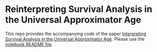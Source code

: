 # Reinterpreting Survival Analysis in the Universal Approximator Age
This repo provides the accompanying code of the paper [Interpreting Survival Analysis in the Universal Approximator Age](https://arxiv.org/abs/2307.13579).
Please use the [notebook README file](https://github.com/sdittmer/reinterpreting_survival-analysis_in_the_universal_approximator_age/blob/main/README.ipynb).
